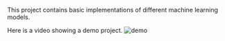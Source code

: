 This project contains basic implementations of different machine learning models. 


Here is a video showing a demo project.
![demo](https://user-images.githubusercontent.com/3865547/119237638-7b4d1780-bb5b-11eb-863d-901e3b2361cb.gif)

